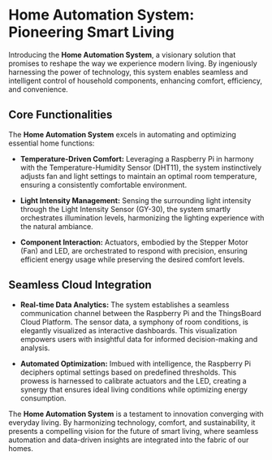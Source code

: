 # Home Automation System: Pioneering Smart Living

Introducing the **Home Automation System**, a visionary solution that promises to reshape the way we experience modern living. By ingeniously harnessing the power of technology, this system enables seamless and intelligent control of household components, enhancing comfort, efficiency, and convenience.

## Core Functionalities

The **Home Automation System** excels in automating and optimizing essential home functions:

- **Temperature-Driven Comfort:** Leveraging a Raspberry Pi in harmony with the Temperature-Humidity Sensor (DHT11), the system instinctively adjusts fan and light settings to maintain an optimal room temperature, ensuring a consistently comfortable environment.

- **Light Intensity Management:** Sensing the surrounding light intensity through the Light Intensity Sensor (GY-30), the system smartly orchestrates illumination levels, harmonizing the lighting experience with the natural ambiance.

- **Component Interaction:** Actuators, embodied by the Stepper Motor (Fan) and LED, are orchestrated to respond with precision, ensuring efficient energy usage while preserving the desired comfort levels.

## Seamless Cloud Integration

- **Real-time Data Analytics:** The system establishes a seamless communication channel between the Raspberry Pi and the ThingsBoard Cloud Platform. The sensor data, a symphony of room conditions, is elegantly visualized as interactive dashboards. This visualization empowers users with insightful data for informed decision-making and analysis.

- **Automated Optimization:** Imbued with intelligence, the Raspberry Pi deciphers optimal settings based on predefined thresholds. This prowess is harnessed to calibrate actuators and the LED, creating a synergy that ensures ideal living conditions while optimizing energy consumption.

The **Home Automation System** is a testament to innovation converging with everyday living. By harmonizing technology, comfort, and sustainability, it presents a compelling vision for the future of smart living, where seamless automation and data-driven insights are integrated into the fabric of our homes.


